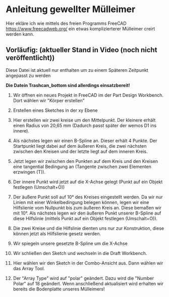 # Anleitung gewellter Mülleimer

Hier ekläre ich wie mittels des freien Programms FreeCAD https://www.freecadweb.org/ ein etwas komplizierterer Mülleimer creirt werden kann.

## Vorläufig: (aktueller Stand in Video (noch nicht veröffentlicht))
Diese Datei ist aktuell nur enthalten um zu einem Späteren Zeitpunkt angepasst zu werden

**Die Datein Trashcan_bottom sind allerdings einsatzbereit!**

1. Wir öffnen ein neues Projekt in FreeCAD im der Part Design Workbench. Dort wählen wir "Körper erstellen"

2. Erstellen eines Sketches in der xy Ebene

3. Hier erstellen wir zwei kreise um den Mittelpunkt. 
Der kleinere erhält einen Radius von 20,65 mm (Dadurch passt später der wemos D1 ins innere).

4. Als nächstes legen wir einen B-Spline an. Dieser erhält 4 Punkte. Der Startpunkt liegt dabei auf dem äußeren Kreis, die zwei nächsten zwischen den Kreisen und der letzte liegt auf dem inneren Kreis.

5. Jetzt legen wir zwischen den Punkten auf dem Kreis und den Kreisen eine tangential Bedingung an (Tangente zwischen zwei Elementen erzwingen (T)).

6. Der innere Punkt wird jetzt auf die X-Achse gelegt (Punkt auf ein Objekt festlegen (Umschalt+O))

7. Der äußere Punkt soll auf 10° des Kreises eingestellt werden. Da wir nur Linien mit einer Winkelbedingung belegen können, legen wir eine Hilfslienie vom Nullpunkt bis zum äußeren Kreis an. Diese bemaßen wir mit 10°.
Als nächstes legen wir den äußeren Punkt unserer B-Spline auf diese Hilfslinie (mittels Punkt auf ein Objekt festlegen (Umschalt+O)).

8. Die zwei Kreise und die Hilfslinie dienten uns nur zur Konstruktion, diese können jetzt als Hilfslienie gesetz werden. 

9. Wir spiegeln unsere gesetzte B-Spline um die X-Achse

10. Wir schließen den Sketch und wechseln in die Draft Workbench.

11. Hier wählen wir den Sketch in der Combo-Ansicht aus. Dann wählen wir das Array Tool.

12. Der "Array Type" wird auf "polar" geändert. Dazu wird die "Number Polar" auf 18 geändert. Wenn anschließend aktualisiert wird erhalten wir bereits die Bodenplatte unseres Mülleimers!